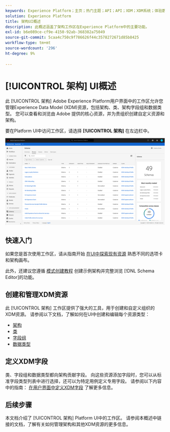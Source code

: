 ```yaml
---
keywords: Experience Platform；主页；热门主题；API；API；XDM；XDM系统；体验数据模型；数据模型；ui；工作区；
solution: Experience Platform
title: 架构UI概述
description: 此概述涵盖了架构工作区在Experience Platform中的主要功能。
exl-id: b6e089ce-cf9e-4150-92ab-368382a75049
source-git-commit: 5caa4c750c9f786626f44c3578272671d85b8425
workflow-type: tm+mt
source-wordcount: '296'
ht-degree: 9%

---
```


# [!UICONTROL 架构] UI概述

此 [!UICONTROL 架构] Adobe Experience Platform用户界面中的工作区允许您管理Experience Data Model (XDM)资源，包括架构、类、架构字段组和数据类型。 您可以查看和浏览由 Adobe 提供的核心资源，并为贵组织创建自定义资源和架构。

要在Platform UI中访问工作区，请选择 **[!UICONTROL 架构]** 在左边栏中。

![](../images/ui/overview/schemas-tab.png)

## 快速入门

如果您是首次使用工作区，请从指南开始 [在UI中探索现有资源](./explore.md) 熟悉不同的选项卡和架构画布。

此外，还建议您遵循 [模式创建教程](../tutorials/create-schema-ui.md) 创建示例架构并完整浏览 [!DNL Schema Editor]的功能。

## 创建和管理XDM资源

此 [!UICONTROL 架构] 工作区提供了强大的工具，用于创建和自定义组织的XDM资源。 请参阅以下文档，了解如何在UI中创建和编辑每个资源类型：

* [架构](./resources/schemas.md)
* [类](./resources/classes.md)
* [字段组](./resources/field-groups.md)
* [数据类型](./resources/data-types.md)

## 定义XDM字段

类、字段组和数据类型都向架构贡献字段。 向这些资源添加字段时，您可以从标准字段类型列表中进行选择，还可以为特定用例定义专用字段。 请参阅以下内容中的指南： [在用户界面中定义XDM字段](./fields/overview.md) 了解更多信息。

## 后续步骤

本文档介绍了 [!UICONTROL 架构] Platform UI中的工作区。 请参阅本概述中链接的文档，了解有关如何管理架构和其他XDM资源的更多信息。
